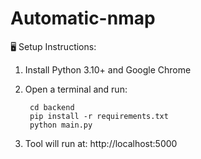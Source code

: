 # Automatic-nmap

🖥 Setup Instructions:
1. Install Python 3.10+ and Google Chrome

2. Open a terminal and run:

        cd backend
        pip install -r requirements.txt
        python main.py

3. Tool will run at: http://localhost:5000

